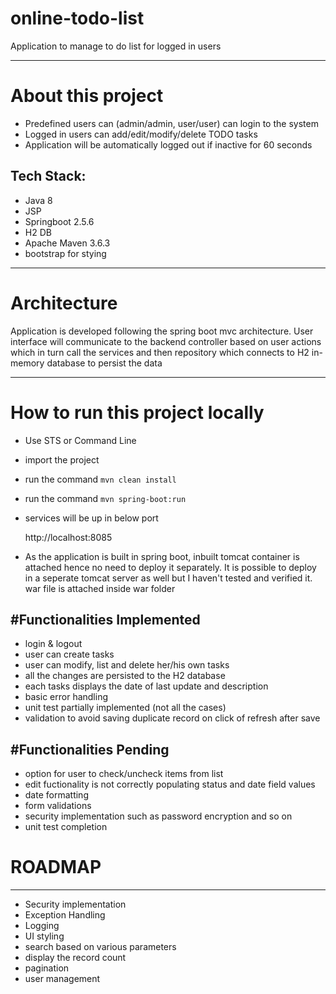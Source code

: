 # online-todo-list
 Application to manage to do list for logged in users

<hr>

# About this project

- Predefined users can (admin/admin, user/user) can login to the system
- Logged in users can add/edit/modify/delete TODO tasks 
- Application will be automatically logged out if inactive for 60 seconds


Tech Stack:
-----------

- Java 8
- JSP
- Springboot 2.5.6
- H2 DB
- Apache Maven 3.6.3
- bootstrap for stying


<hr>

# Architecture
Application is developed following the spring boot mvc architecture. User interface will communicate to the backend controller based on user actions which in turn call the 
services and then repository which connects to H2 in-memory database to persist the data  

<hr>

# How to run this project locally

- Use STS or Command Line
- import the project
- run the command  `mvn clean install` 
- run the command  `mvn spring-boot:run` 
- services will be up in below port
	
	http://localhost:8085
	
- As the application is built in spring boot, inbuilt tomcat container is attached hence no need to deploy it separately. It is possible to deploy in a seperate tomcat server as well but I haven't tested and verified it.
war file is attached inside war folder

#Functionalities Implemented
-----------------------------
- login & logout
- user can create tasks
- user can modify, list and delete her/his own tasks
- all the changes are persisted to the H2 database
- each tasks displays the date of last update and description
- basic error handling
- unit test partially implemented (not all the cases)
- validation to avoid saving duplicate record on click of refresh after save


#Functionalities Pending
-----------------------------
- option for user to check/uncheck items from list 
- edit fuctionality is not correctly populating status and date field values
- date formatting
- form validations
- security implementation such as password encryption and so on
- unit test completion

 
# ROADMAP
  -----------
  - Security implementation
  - Exception Handling
  - Logging
  - UI styling
  - search based on various parameters
  - display the record count
  - pagination 
  - user management
